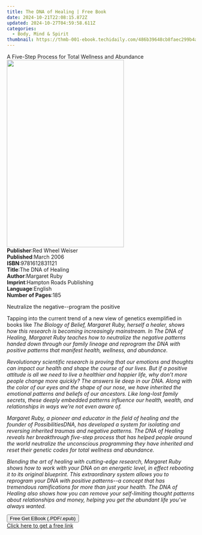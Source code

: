 ```yaml
---
title: The DNA of Healing | Free Book
date: 2024-10-21T22:08:15.872Z
updated: 2024-10-27T04:59:58.611Z
categories:
  - Body, Mind & Spirit
thumbnail: https://thmb-001-ebook.techidaily.com/486b39648cb8faec299b4a67e2be60fc4939113ac8313d7a8b1a5b766bce21b0.jpg
---
```

<main id="book-container">
  <div class="flex flex-col">
    <div class="book-brief flex-1 py-6 px-4 sm:p-6 md:py-10 md:px-8">
      <!-- brief-->
      <div class="book-brief-main">
        A Five-Step Process for Total Wellness and Abundance
      </div>
    </div>
    <div
      class="book-meta-info flex-1 grid gap-4 col-start-1 col-end-3 row-start-1 sm:mb-6 sm:grid-cols-4 lg:gap-6 lg:col-start-2 lg:row-end-6 lg:row-span-6 lg:mb-0"
    >
      <div
        class="book-meta-info-left place-content-center mt-4 p-4 text-sm leading-6 col-start-2 col-span-2 dark:text-slate-400"
      >
        <img
          class="w-full h-500 object-cover rounded-lg sm:h-255 sm:col-span-2 lg:col-span-full"
          src="https://img-001-ebook.techidaily.com/b80e99018a9af60bcaf26a49cf564c14cff8aebabfc565bd62fd40f6fec13c15.jpg"
          alt=""
          width="312"
          height="500"
        />
      </div>
      <div
        class="book-meta-info-right mt-2 col-start-1 row-start-2 col-span-3 self-center"
      >
        <!-- meta data  -->
        <div class="flex flex-col px-4 md:px-8">
          <div class="flex-1">
            <strong>Publisher</strong>:<span class="px-2"
              >Red Wheel Weiser</span
            >
          </div>
          <div class="flex-1">
            <strong>Published</strong>:<span class="px-2">March 2006</span>
          </div>
          <div class="flex-1">
            <strong>ISBN</strong>:<span class="px-2">9781612831121</span>
          </div>
          <div class="flex-1">
            <strong>Title</strong>:<span class="px-2">The DNA of Healing</span>
          </div>
          <div class="flex-1">
            <strong>Author</strong>:<span class="px-2">Margaret Ruby</span>
          </div>
          <div class="flex-1">
            <strong>Imprint</strong>:<span class="px-2"
              >Hampton Roads Publishing</span
            >
          </div>
          <div class="flex-1">
            <strong>Language</strong>:<span class="px-2">English</span>
          </div>
          <div class="flex-1">
            <strong>Number of Pages</strong>:<span class="px-2">185</span>
          </div>
        </div>
      </div>
    </div>
    <div class="book-description flex-1 py-6 px-4 sm:p-6 md:py-10 md:px-8">
      <div class="book-description-main">
        <div accordion-content="" id="description">
          <p>Neutralize the negative--program the positive</p>
          <p>
            Tapping into the current trend of a new view of genetics exemplified
            in books like
            <i
              >The Biology of Belief<i
                >, Margaret Ruby, herself a healer, shows how this research is
                becoming increasingly mainstream. In <i>The DNA of Healing</i>,
                Margaret Ruby teaches how to neutralize the negative patterns
                handed down through our family lineage and reprogram the DNA
                with positive patterns that manifest health, wellness, and
                abundance.</i
              ></i
            >
          </p>
          <p>
            <i
              ><i
                >Revolutionary scientific research is proving that our emotions
                and thoughts can impact our health and shape the course of our
                lives. But if a positive attitude is all we need to live a
                healthier and happier life, why don’t more people change more
                quickly? The answers lie deep in our DNA. Along with the color
                of our eyes and the shape of our nose, we have inherited the
                emotional patterns and beliefs of our ancestors. Like long-lost
                family secrets, these deeply embedded patterns influence our
                health, wealth, and relationships in ways we’re not even aware
                of.</i
              ></i
            >
          </p>
          <p>
            <i
              ><i
                >Margaret Ruby, a pioneer and educator in the field of healing
                and the founder of PossibilitiesDNA, has developed a system for
                isolating and reversing inherited traumas and negative patterns.
                <i>The DNA of Healing</i> reveals her breakthrough five-step
                process that has helped people around the world neutralize the
                unconscious programming they have inherited and reset their
                genetic codes for total wellness and abundance.</i
              ></i
            >
          </p>
          <p>
            <i
              ><i
                >Blending the art of healing with cutting-edge research,
                Margaret Ruby shows how to work with your DNA on an energetic
                level, in effect rebooting it to its original blueprint. This
                extraordinary system allows you to reprogram your DNA with
                positive patterns--a concept that has tremendous ramifications
                for more than just your health. <i>The DNA of Healing</i> also
                shows how you can remove your self-limiting thought patterns
                about relationships and money, helping you get the abundant life
                you’ve always wanted.</i
              ></i
            >
          </p>
        </div>
        <i
          ><i><div class="accordion-fader"></div></i
        ></i>
      </div>
    </div>
    <div class="book-excerpts flex-1 py-6 px-4 sm:p-6 md:py-10 md:px-8"></div>
    <div
      class="book-about-author flex-1 py-6 px-4 sm:p-6 md:py-10 md:px-8"
    ></div>
    <div class="book-free-get flex-1 py-6 px-4 sm:p-6 md:py-10 md:px-8">
      <button
        id="btn-free-get"
        class="bg-blue-500 hover:bg-blue-700 text-white font-bold py-2 px-4 rounded"
      >
        Free Get EBook (.PDF/.epub)
      </button>
      <div id="countdown-display" class="px-2 text-lg mt-2"></div>
      <a
        id="free-link"
        class="hidden bg-blue-500 hover:bg-blue-700 text-white font-bold py-2 px-4 rounded"
        href="https://www.ebooks.com/en-us/book/1126929/the-dna-of-healing/margaret-ruby/"
        target="_blank"
        >Click here to get a free link</a
      >
    </div>
    <script>
      let countdownTime = 0;
      let countdownInterval = null;
      document
        .getElementById('btn-free-get')
        .addEventListener('click', startCountdown);
      function startCountdown() {
        countdownTime = new Date().getTime() + 60000 * 3;
        countdownInterval = setInterval(updateCountdown, 1000);
        document.getElementById('btn-free-get').disabled = true;
        document
          .getElementById('btn-free-get')
          .classList.add('bg-gray-500', 'cursor-not-allowed');
      }
      function updateCountdown() {
        let currentTime = new Date().getTime();
        let timeLeft = countdownTime - currentTime;
        let secondsLeft = Math.floor(timeLeft / 1000);
        document.getElementById('countdown-display').innerHTML =
          `Remaining time: ${secondsLeft} seconds.`;
        if (secondsLeft <= 0) {
          clearInterval(countdownInterval);
          document.getElementById('btn-free-get').classList.add('hidden');
          document.getElementById('free-link').classList.remove('hidden');
          document.getElementById('countdown-display').innerHTML = '';
        }
      }
    </script>
  </div>
</main>

<ins class="adsbygoogle"
      style="display:block"
      data-ad-client="ca-pub-7571918770474297"
      data-ad-slot="8358498916"
      data-ad-format="auto"
      data-full-width-responsive="true"></ins>
    